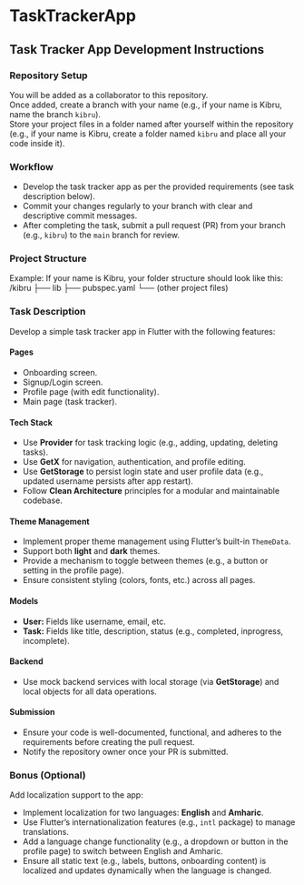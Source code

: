 # TaskTrackerApp

## Task Tracker App Development Instructions

### Repository Setup
You will be added as a collaborator to this repository.  
Once added, create a branch with your name (e.g., if your name is Kibru, name the branch `kibru`).  
Store your project files in a folder named after yourself within the repository (e.g., if your name is Kibru, create a folder named `kibru` and place all your code inside it).

### Workflow
- Develop the task tracker app as per the provided requirements (see task description below).  
- Commit your changes regularly to your branch with clear and descriptive commit messages.  
- After completing the task, submit a pull request (PR) from your branch (e.g., `kibru`) to the `main` branch for review.

### Project Structure
Example: If your name is Kibru, your folder structure should look like this:  
/kibru
  ├── lib
  ├── pubspec.yaml
  └── (other project files)

### Task Description
Develop a simple task tracker app in Flutter with the following features:  

#### Pages
- Onboarding screen.  
- Signup/Login screen.  
- Profile page (with edit functionality).  
- Main page (task tracker).  

#### Tech Stack
- Use **Provider** for task tracking logic (e.g., adding, updating, deleting tasks).  
- Use **GetX** for navigation, authentication, and profile editing.  
- Use **GetStorage** to persist login state and user profile data (e.g., updated username persists after app restart).  
- Follow **Clean Architecture** principles for a modular and maintainable codebase.  

#### Theme Management
- Implement proper theme management using Flutter’s built-in `ThemeData`.  
- Support both **light** and **dark** themes.  
- Provide a mechanism to toggle between themes (e.g., a button or setting in the profile page).  
- Ensure consistent styling (colors, fonts, etc.) across all pages.  

#### Models
- **User:** Fields like username, email, etc.  
- **Task:** Fields like title, description, status (e.g., completed, inprogress, incomplete).  

#### Backend
- Use mock backend services with local storage (via **GetStorage**) and local objects for all data operations.  

#### Submission
- Ensure your code is well-documented, functional, and adheres to the requirements before creating the pull request.  
- Notify the repository owner once your PR is submitted.  

### Bonus (Optional)
Add localization support to the app:  
- Implement localization for two languages: **English** and **Amharic**.  
- Use Flutter’s internationalization features (e.g., `intl` package) to manage translations.  
- Add a language change functionality (e.g., a dropdown or button in the profile page) to switch between English and Amharic.  
- Ensure all static text (e.g., labels, buttons, onboarding content) is localized and updates dynamically when the language is changed.
